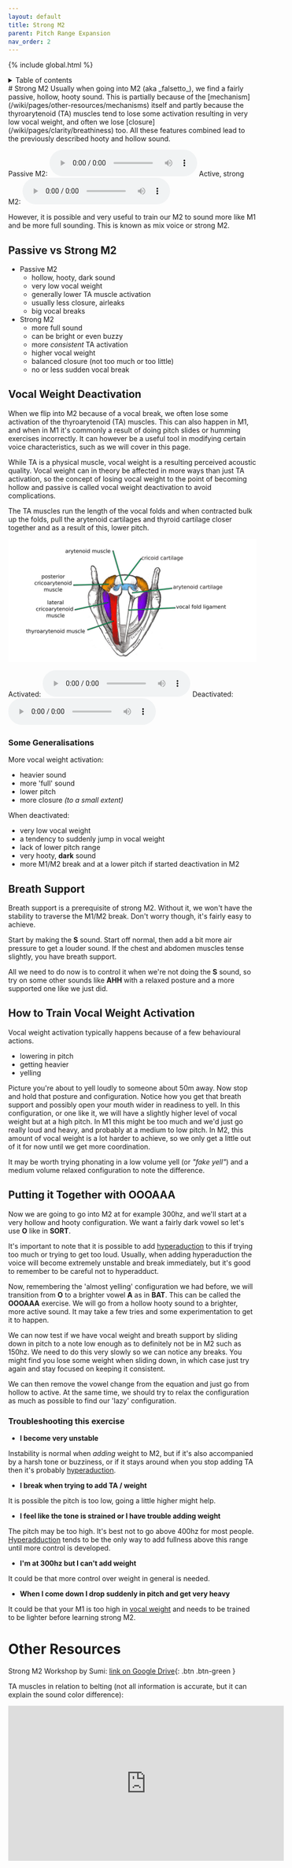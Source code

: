 ```yaml
---
layout: default
title: Strong M2
parent: Pitch Range Expansion
nav_order: 2
---
```

{% include global.html %}
<details closed markdown="block">
  <summary>
    Table of contents
  </summary>
{: .text-delta }
1. TOC
{:toc}
</details>
# Strong M2
Usually when going into M2 (aka _falsetto_), we find a fairly passive, hollow, hooty sound. This is partially because of the [mechanism](/wiki/pages/other-resources/mechanisms) itself and partly because the thyroarytenoid (TA) muscles tend to lose some activation resulting in very low vocal weight, and often we lose [closure](/wiki/pages/clarity/breathiness) too. All these features combined lead to the previously described hooty and hollow sound.

Passive M2:
<audio controls> <source src="/audio/tone-m2-passive.ogg" type="audio/ogg"> Your browser does not support the audio element. </audio>
Active, strong M2:
<audio controls> <source src="/audio/tone-m2-active.ogg" type="audio/ogg"> Your browser does not support the audio element. </audio>

However, it is possible and very useful to train our M2 to sound more like M1 and be more full sounding. This is known as mix voice or strong M2.

## Passive vs Strong M2
- Passive M2
  - hollow, hooty, dark sound
  - very low vocal weight
  - generally lower TA muscle activation
  - usually less closure, airleaks
  - big vocal breaks
- Strong M2
  - more full sound
  - can be bright or even buzzy
  - more _consistent_ TA activation
  - higher vocal weight
  - balanced closure (not too much or too little)
  - no or less sudden vocal break

## Vocal Weight Deactivation
When we flip into M2 because of a vocal break, we often lose some activation of the thyroarytenoid (TA) muscles. This can also happen in M1, and when in M1 it's commonly a result of doing pitch slides or humming exercises incorrectly. It can however be a useful tool in modifying certain voice characteristics, such as we will cover in this page.

While TA is a physical muscle, vocal weight is a resulting perceived acoustic quality. Vocal weight can in theory be affected in more ways than just TA activation, so the concept of losing vocal weight to the point of becoming hollow and passive is called vocal weight deactivation to avoid complications.

The TA muscles run the length of the vocal folds and when contracted bulk up the folds, pull the arytenoid cartilages and thyroid cartilage closer together and as a result of this, lower pitch.

![muscles](/img/diagram-larynx-intrinsic.jpg)

Activated:
<audio controls> <source src="/audio/ta-activation.ogg" type="audio/ogg"> Your browser does not support the audio element. </audio>
Deactivated:
<audio controls> <source src="/audio/ta-deactivation.ogg" type="audio/ogg"> Your browser does not support the audio element. </audio>


### Some Generalisations
More vocal weight activation:
- heavier sound
- more 'full' sound
- lower pitch
- more closure _(to a small extent)_

When deactivated:
- very low vocal weight
- a tendency to suddenly jump in vocal weight
- lack of lower pitch range
- very hooty, <b class="hlblue">dark</b> sound
- more M1/M2 break and at a lower pitch if started deactivation in M2


## Breath Support
Breath support is a prerequisite of strong M2. Without it, we won't have the stability to traverse the M1/M2 break. Don't worry though, it's fairly easy to achieve.

Start by making the <b class="hlblue">S</b> sound. Start off normal, then add a bit more air pressure to get a louder sound. If the chest and abdomen muscles tense slightly, you have breath support.

All we need to do now is to control it when we're not doing the <b class="hlblue">S</b> sound, so try on some other sounds like <b class="hlblue">AHH</b>  with a relaxed posture and a more supported one like we just did.


## How to Train Vocal Weight Activation
Vocal weight activation typically happens because of a few behavioural actions.
- lowering in pitch
- getting heavier
- yelling

Picture you're about to yell loudly to someone about 50m away. Now stop and hold that posture and configuration. Notice how you get that breath support and possibly open your mouth wider in readiness to yell. In this configuration, or one like it, we will have a slightly higher level of vocal weight but at a high pitch. In M1 this might be too much and we'd just go really loud and heavy, and probably at a medium to low pitch. In M2, this amount of vocal weight is a lot harder to achieve, so we only get a little out of it for now until we get more coordination.

It may be worth trying phonating in a low volume yell (or _"fake yell"_) and a medium volume relaxed configuration to note the difference.


## Putting it Together with OOOAAA
Now we are going to go into M2 at for example 300hz, and we'll start at a very hollow and hooty configuration. We want a fairly dark vowel so let's use <b class="hlblue">O</b> like in <b class="hlblue">SORT</b>.

It's important to note that it is possible to add [hyperaduction](/wiki/pages/various/hyperadduction) to this if trying too much or trying to get too loud. Usually, when adding hyperaduction the voice will become extremely unstable and break immediately, but it's good to remember to be careful not to hyperadduct.

Now, remembering the 'almost yelling' configuration we had before, we will transition from <b class="hlblue">O</b> to a brighter vowel <b class="hlyellow">A</b> as in <b class="hlyellow">BAT</b>. This can be called the <b class="hlgreen">OOOAAA</b> exercise. We will go from a hollow hooty sound to a brighter, more active sound. It may take a few tries and some experimentation to get it to happen.

We can now test if we have vocal weight and breath support by sliding down in pitch to a note low enough as to definitely not be in M2 such as 150hz. We need to do this very slowly so we can notice any breaks. You might find you lose some weight when sliding down, in which case just try again and stay focused on keeping it consistent.

We can then remove the vowel change from the equation and just go from hollow to active. At the same time, we should try to relax the configuration as much as possible to find our 'lazy' configuration.

### Troubleshooting this exercise

- **I become very unstable**

Instability is normal when _adding_ weight to M2, but if it's also accompanied by a harsh tone or buzziness, or if it stays around when you stop adding TA then it's probably [hyperaduction](/wiki/pages/various/hyperadduction).

- **I break when trying to add TA / weight**

It is possible the pitch is too low, going a little higher might help.

- **I feel like the tone is strained or I have trouble adding weight**

The pitch may be too high. It's best not to go above 400hz for most people. [Hyperadduction](/wiki/pages/various/hyperadduction) tends to be the only way to add fullness above this range until more control is developed.

- **I'm at 300hz but I can't add weight**

It could be that more control over weight in general is needed.

- **When I come down I drop suddenly in pitch and get very heavy**

It could be that your M1 is too high in [vocal weight](/wiki/pages/vocal-weight) and needs to be trained to be lighter before learning strong M2.


# Other Resources

Strong M2 Workshop by Sumi:
[link on Google Drive](https://drive.google.com/file/d/19gdaBC4ECDBajFYUV7JbbJT6pAoUr64H/view?usp=sharing){: .btn .btn-green }

TA muscles in relation to belting (not all information is accurate, but it can explain the sound color difference):
<p align="left">
  <iframe width="560" height="315" src="https://www.youtube.com/embed/GI4vPNLT7a4" title="YouTube video player" frameborder="0" allow="accelerometer; autoplay; clipboard-write; encrypted-media; gyroscope; picture-in-picture" allowfullscreen></iframe>
</p>









<!--  -->
